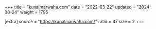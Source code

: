 +++
title = "kunalmarwaha.com"
date = "2022-03-22"
updated = "2024-08-24"
weight = 1795

[extra]
source = "https://kunalmarwaha.com/"
ratio = 47
size = 2
+++
